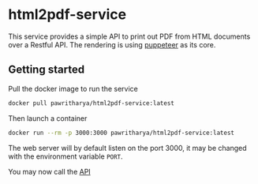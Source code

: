 # html2pdf-service

This service provides a simple API to print out PDF from HTML documents over a Restful API.
The rendering is using [puppeteer] as its core.

[puppeteer]: https://pptr.dev/

## Getting started

Pull the docker image to run the service

```bash
docker pull pawritharya/html2pdf-service:latest
```

Then launch a container

```bash
docker run --rm -p 3000:3000 pawritharya/html2pdf-service:latest
```

The web server will by default listen on the port 3000, it may be changed with the environment variable `PORT`.

You may now call the [API](api.md)

